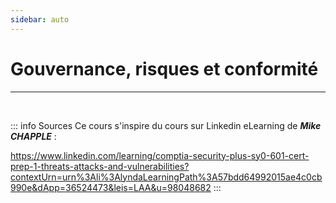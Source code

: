 ```yaml
---
sidebar: auto
---
```

# Gouvernance, risques et conformité
<Badge type="tip" text="Rédigé le 24/03/2024" />
<Badge type="warning" text="En cours de rédaction" />

<hr>
<br>

::: info Sources
Ce cours s'inspire du cours sur Linkedin eLearning de ***Mike CHAPPLE*** :

https://www.linkedin.com/learning/comptia-security-plus-sy0-601-cert-prep-1-threats-attacks-and-vulnerabilities?contextUrn=urn%3Ali%3AlyndaLearningPath%3A57bdd64992015ae4c0cb990e&dApp=36524473&leis=LAA&u=98048682
:::